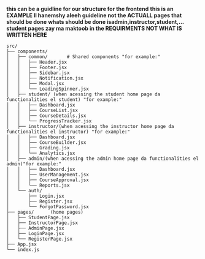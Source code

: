 **this can be a guidline for our structure for the frontend**
**this is an EXAMPLE ll hanemshy aleeh guideline not the ACTUALL pages that should be done**
**whats should be done isadmin,instructor,student,... student pages zay ma maktoob in the REQUIRMENTS NOT WHAT IS WRITTEN  HERE**

```plaintext
src/
├── components/
│   ├── common/       # Shared components "for example:"
│   │   ├── Header.jsx
│   │   ├── Footer.jsx
│   │   ├── Sidebar.jsx
│   │   ├── Notification.jsx
│   │   ├── Modal.jsx
│   │   └── LoadingSpinner.jsx
│   ├── student/ (when acessing the student home page da functionalities el student) "for example:"
│   │   ├── Dashboard.jsx
│   │   ├── CourseList.jsx
│   │   ├── CourseDetails.jsx
│   │   └── ProgressTracker.jsx
│   ├── instructor/(when acessing the instructor home page da functionalities el instructor) "for example:"
│   │   ├── Dashboard.jsx
│   │   ├── CourseBuilder.jsx
│   │   ├── Grading.jsx
│   │   └── Analytics.jsx
│   ├── admin/(when acessing the admin home page da functionalities el admin)"for example:"
│   │   ├── Dashboard.jsx
│   │   ├── UserManagement.jsx
│   │   ├── CourseApproval.jsx
│   │   └── Reports.jsx
│   └── auth/
│       ├── Login.jsx
│       ├── Register.jsx
│       └── ForgotPassword.jsx
├── pages/      (home pages)
│   ├── StudentPage.jsx
│   ├── InstructorPage.jsx
│   ├── AdminPage.jsx
│   ├── LoginPage.jsx
│   └── RegisterPage.jsx
├── App.jsx
└── index.js
